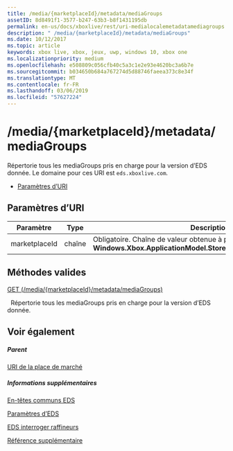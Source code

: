 ```yaml
---
title: /media/{marketplaceId}/metadata/mediaGroups
assetID: 8d8491f1-3577-b247-63b3-b8f1431195db
permalink: en-us/docs/xboxlive/rest/uri-medialocalemetadatamediagroups.html
description: " /media/{marketplaceId}/metadata/mediaGroups"
ms.date: 10/12/2017
ms.topic: article
keywords: xbox live, xbox, jeux, uwp, windows 10, xbox one
ms.localizationpriority: medium
ms.openlocfilehash: e508809c056cfb40c5a3c1e2e93e4620bc3a6b7e
ms.sourcegitcommit: b034650b684a767274d5d88746faeea373c8e34f
ms.translationtype: MT
ms.contentlocale: fr-FR
ms.lasthandoff: 03/06/2019
ms.locfileid: "57627224"
---
```

# <a name="mediamarketplaceidmetadatamediagroups"></a>/media/{marketplaceId}/metadata/mediaGroups
Répertorie tous les mediaGroups pris en charge pour la version d’EDS donnée. Le domaine pour ces URI est `eds.xboxlive.com`.
 
  * [Paramètres d’URI](#ID4EV)
 
<a id="ID4EV"></a>

 
## <a name="uri-parameters"></a>Paramètres d’URI
 
| Paramètre| Type| Description| 
| --- | --- | --- | 
| marketplaceId| chaîne| Obligatoire. Chaîne de valeur obtenue à partir de la <b>Windows.Xbox.ApplicationModel.Store.Configuration.MarketplaceId</b>.| 
  
<a id="ID4EUB"></a>

 
## <a name="valid-methods"></a>Méthodes valides

[GET (/media/{marketplaceId}/metadata/mediaGroups)](uri-medialocalemetadatamediagroupsget.md)

&nbsp;&nbsp;Répertorie tous les mediaGroups pris en charge pour la version d’EDS donnée.
 
<a id="ID4E5B"></a>

 
## <a name="see-also"></a>Voir également
 
<a id="ID4EAC"></a>

 
##### <a name="parent"></a>Parent 

[URI de la place de marché](atoc-reference-marketplace.md)

  
<a id="ID4EKC"></a>

 
##### <a name="further-information"></a>Informations supplémentaires 

[En-têtes communs EDS](../../additional/edscommonheaders.md)

 [Paramètres d’EDS](../../additional/edsparameters.md)

 [EDS interroger raffineurs](../../additional/edsqueryrefiners.md)

 [Référence supplémentaire](../../additional/atoc-xboxlivews-reference-additional.md)

   
